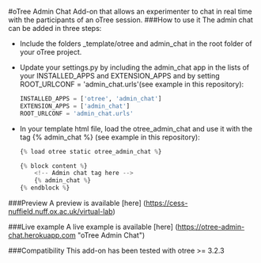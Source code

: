 #oTree Admin Chat
Add-on that allows an experimenter to chat in real time with the participants of an oTree session.
###How to use it
The admin chat can be added in three steps:
* Include the folders _template/otree and admin_chat in the root folder of your oTree project.
* Update your settings.py by including the admin_chat app in the lists of your INSTALLED_APPS and EXTENSION_APPS
and by setting ROOT_URLCONF = 'admin_chat.urls'(see example in this repository):

    ```python
    INSTALLED_APPS = ['otree', 'admin_chat']
    EXTENSION_APPS = ['admin_chat']
    ROOT_URLCONF = 'admin_chat.urls'
    ```
* In your template html file, load the otree_admin_chat and use it with the tag {% admin_chat %} 
(see example in this repository):

    ```python
    {% load otree static otree_admin_chat %}

    {% block content %}
        <!-- Admin chat tag here -->
        {% admin_chat %}
    {% endblock %}
    ```
###Preview
A preview is available [here] (https://cess-nuffield.nuff.ox.ac.uk/virtual-lab)

###Live example
A live example is available [here] (https://otree-admin-chat.herokuapp.com "oTree Admin Chat")

###Compatibility
This add-on has been tested with otree >= 3.2.3 
